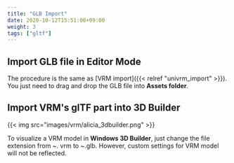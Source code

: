 ```yaml
---
title: "GLB Import"
date: 2020-10-12T15:51:08+09:00
weight: 3
tags: ["gltf"]
---
```


## Import GLB file in Editor Mode

The procedure is the same as [VRM import]({{< relref "univrm_import" >}}). You just need to drag and drop the GLB file into **Assets folder**.

## Import VRM's glTF part into 3D Builder

{{< img src="images/vrm/alicia_3dbuilder.png" >}}

To visualize a VRM model in **Windows 3D Builder**, just change the file extension from ~. vrm to ~.glb. However, custom settings for VRM model will not be reflected.
